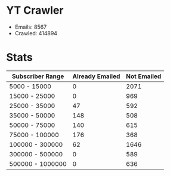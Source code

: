 # YT Crawler
- Emails: 8567
- Crawled: 414894

# Stats
| Subscriber Range  | Already Emailed | Not Emailed |
|-------|-------|-------|
| 5000 - 15000 | 0 | 2071 |
| 15000 - 25000 | 0 | 969 |
| 25000 - 35000 | 47 | 592 |
| 35000 - 50000 | 148 | 508 |
| 50000 - 75000 | 140 | 615 |
| 75000 - 100000 | 176 | 368 |
| 100000 - 300000 | 62 | 1646 |
| 300000 - 500000 | 0 | 589 |
| 500000 - 1000000 | 0 | 636 |
